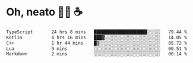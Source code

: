 # Oh, neato 🧑‍💻 ☕

<!--START_SECTION:waka-->

```txt
TypeScript       24 hrs 8 mins   ████████████████████░░░░░   79.44 %
Kotlin           4 hrs 16 mins   ███▓░░░░░░░░░░░░░░░░░░░░░   14.05 %
C++              1 hr 44 mins    █▒░░░░░░░░░░░░░░░░░░░░░░░   05.72 %
Lua              9 mins          ░░░░░░░░░░░░░░░░░░░░░░░░░   00.51 %
Markdown         2 mins          ░░░░░░░░░░░░░░░░░░░░░░░░░   00.14 %
```

<!--END_SECTION:waka-->
